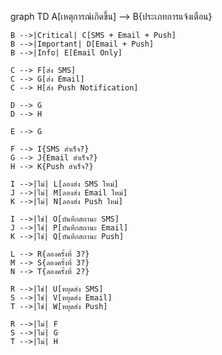 graph TD
    A[เหตุการณ์เกิดขึ้น] --> B{ประเภทการแจ้งเตือน}
    
    B -->|Critical| C[SMS + Email + Push]
    B -->|Important| D[Email + Push]
    B -->|Info| E[Email Only]
    
    C --> F[ส่ง SMS]
    C --> G[ส่ง Email]
    C --> H[ส่ง Push Notification]
    
    D --> G
    D --> H
    
    E --> G
    
    F --> I{SMS สำเร็จ?}
    G --> J{Email สำเร็จ?}
    H --> K{Push สำเร็จ?}
    
    I -->|ไม่| L[ลองส่ง SMS ใหม่]
    J -->|ไม่| M[ลองส่ง Email ใหม่]
    K -->|ไม่| N[ลองส่ง Push ใหม่]
    
    I -->|ใช่| O[บันทึกสถานะ SMS]
    J -->|ใช่| P[บันทึกสถานะ Email]
    K -->|ใช่| Q[บันทึกสถานะ Push]
    
    L --> R{ลองครั้งที่ 3?}
    M --> S{ลองครั้งที่ 3?}
    N --> T{ลองครั้งที่ 2?}
    
    R -->|ใช่| U[หยุดส่ง SMS]
    S -->|ใช่| V[หยุดส่ง Email]
    T -->|ใช่| W[หยุดส่ง Push]
    
    R -->|ไม่| F
    S -->|ไม่| G
    T -->|ไม่| H